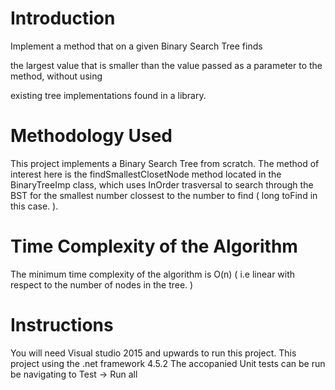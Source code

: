 

# Introduction

Implement a method that on a given Binary Search Tree finds

the largest value that is smaller than the value passed as a parameter to the method, without using

existing tree implementations found in a library.


# Methodology Used

This project implements a Binary Search Tree from scratch. The method of interest here is the findSmallestClosetNode method located in the BinaryTreeImp class, which uses InOrder trasversal to search through the BST for the smallest number clossest to the number to find ( long toFind in this case. ).

# Time Complexity of the Algorithm

The minimum time complexity of the algorithm is O(n) ( i.e linear with respect to the number of nodes in the tree. )


# Instructions

You will need Visual studio 2015 and upwards to run this project.
This project using the .net framework 4.5.2
The accopanied Unit tests can be run be navigating to Test -> Run all



